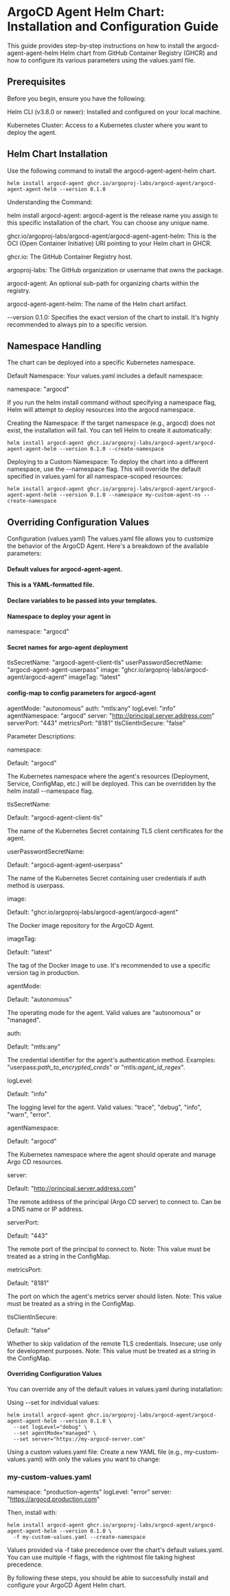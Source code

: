 # ArgoCD Agent Helm Chart: Installation and Configuration Guide
This guide provides step-by-step instructions on how to install the argocd-agent-agent-helm Helm chart from GitHub Container Registry (GHCR) and how to configure its various parameters using the values.yaml file.

## Prerequisites
Before you begin, ensure you have the following:

Helm CLI (v3.8.0 or newer): Installed and configured on your local machine.

Kubernetes Cluster: Access to a Kubernetes cluster where you want to deploy the agent.

## Helm Chart Installation
Use the following command to install the argocd-agent-agent-helm chart.

`helm install argocd-agent ghcr.io/argoproj-labs/argocd-agent/argocd-agent-agent-helm --version 0.1.0`

Understanding the Command:

helm install argocd-agent: argocd-agent is the release name you assign to this specific installation of the chart. You can choose any unique name.

ghcr.io/argoproj-labs/argocd-agent/argocd-agent-agent-helm: This is the OCI (Open Container Initiative) URI pointing to your Helm chart in GHCR.

ghcr.io: The GitHub Container Registry host.

argoproj-labs: The GitHub organization or username that owns the package.

argocd-agent: An optional sub-path for organizing charts within the registry.

argocd-agent-agent-helm: The name of the Helm chart artifact.

--version 0.1.0: Specifies the exact version of the chart to install. It's highly recommended to always pin to a specific version.

## Namespace Handling
The chart can be deployed into a specific Kubernetes namespace.

Default Namespace:
Your values.yaml includes a default namespace:

namespace: "argocd"

If you run the helm install command without specifying a namespace flag, Helm will attempt to deploy resources into the argocd namespace.

Creating the Namespace:
If the target namespace (e.g., argocd) does not exist, the installation will fail. You can tell Helm to create it automatically:

`helm install argocd-agent ghcr.io/argoproj-labs/argocd-agent/argocd-agent-agent-helm --version 0.1.0 --create-namespace`

Deploying to a Custom Namespace:
To deploy the chart into a different namespace, use the --namespace flag. This will override the default specified in values.yaml for all namespace-scoped resources:

`helm install argocd-agent ghcr.io/argoproj-labs/argocd-agent/argocd-agent-agent-helm --version 0.1.0 --namespace my-custom-agent-ns --create-namespace`

## Overriding Configuration Values
Configuration (values.yaml)
The values.yaml file allows you to customize the behavior of the ArgoCD Agent. Here's a breakdown of the available parameters:

#### Default values for argocd-agent-agent.
#### This is a YAML-formatted file.
#### Declare variables to be passed into your templates.

#### Namespace to deploy your agent in
namespace: "argocd"

#### Secret names for argo-agent deployment
tlsSecretName: "argocd-agent-client-tls"
userPasswordSecretName: "argocd-agent-agent-userpass"
image: "ghcr.io/argoproj-labs/argocd-agent/argocd-agent"
imageTag: "latest"

#### config-map to config parameters for argocd-agent

agentMode: "autonomous"
auth: "mtls:any"
logLevel: "info"
agentNamespace: "argocd"
server: "http://principal.server.address.com"
serverPort: "443"
metricsPort: "8181"
tlsClientInSecure: "false"

Parameter Descriptions:

namespace:

Default: "argocd"

The Kubernetes namespace where the agent's resources (Deployment, Service, ConfigMap, etc.) will be deployed. This can be overridden by the helm install --namespace flag.

tlsSecretName:

Default: "argocd-agent-client-tls"

The name of the Kubernetes Secret containing TLS client certificates for the agent.

userPasswordSecretName:

Default: "argocd-agent-agent-userpass"

The name of the Kubernetes Secret containing user credentials if auth method is userpass.

image:

Default: "ghcr.io/argoproj-labs/argocd-agent/argocd-agent"

The Docker image repository for the ArgoCD Agent.

imageTag:

Default: "latest"

The tag of the Docker image to use. It's recommended to use a specific version tag in production.

agentMode:

Default: "autonomous"

The operating mode for the agent. Valid values are "autonomous" or "managed".

auth:

Default: "mtls:any"

The credential identifier for the agent's authentication method. Examples: "userpass:_path_to_encrypted_creds_" or "mtls:_agent_id_regex_".

logLevel:

Default: "info"

The logging level for the agent. Valid values: "trace", "debug", "info", "warn", "error".

agentNamespace:

Default: "argocd"

The Kubernetes namespace where the agent should operate and manage Argo CD resources.

server:

Default: "http://principal.server.address.com"

The remote address of the principal (Argo CD server) to connect to. Can be a DNS name or IP address.

serverPort:

Default: "443"

The remote port of the principal to connect to. Note: This value must be treated as a string in the ConfigMap.

metricsPort:

Default: "8181"

The port on which the agent's metrics server should listen. Note: This value must be treated as a string in the ConfigMap.

tlsClientInSecure:

Default: "false"

Whether to skip validation of the remote TLS credentials. Insecure; use only for development purposes. Note: This value must be treated as a string in the ConfigMap.

#### Overriding Configuration Values
You can override any of the default values in values.yaml during installation:

Using --set for individual values:
```
helm install argocd-agent ghcr.io/argoproj-labs/argocd-agent/argocd-agent-agent-helm --version 0.1.0 \
  --set logLevel="debug" \
  --set agentMode="managed" \
  --set server="https://my-argocd-server.com"
```
Using a custom values.yaml file:
Create a new YAML file (e.g., my-custom-values.yaml) with only the values you want to change:

### my-custom-values.yaml

namespace: "production-agents"
logLevel: "error"
server: "https://argocd.production.com"

Then, install with:

```
helm install argocd-agent ghcr.io/argoproj-labs/argocd-agent/argocd-agent-agent-helm --version 0.1.0 \
  -f my-custom-values.yaml --create-namespace
```
Values provided via -f take precedence over the chart's default values.yaml. You can use multiple -f flags, with the rightmost file taking highest precedence.

By following these steps, you should be able to successfully install and configure your ArgoCD Agent Helm chart.